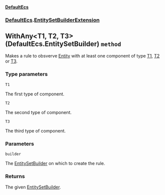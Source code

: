 #### [DefaultEcs](./DefaultEcs.md 'DefaultEcs')
### [DefaultEcs](./DefaultEcs.md#DefaultEcs 'DefaultEcs').[EntitySetBuilderExtension](./DefaultEcs-EntitySetBuilderExtension.md 'DefaultEcs.EntitySetBuilderExtension')
## WithAny&lt;T1, T2, T3&gt;(DefaultEcs.EntitySetBuilder) `method`
Makes a rule to obsverve [Entity](./DefaultEcs-Entity.md 'DefaultEcs.Entity') with at least one component of type [T1](#DefaultEcs-EntitySetBuilderExtension-WithAny-T1-_T2-_T3-(DefaultEcs-EntitySetBuilder)-T1 'DefaultEcs.EntitySetBuilderExtension.WithAny&lt;T1, T2, T3&gt;(DefaultEcs.EntitySetBuilder).T1'), [T2](#DefaultEcs-EntitySetBuilderExtension-WithAny-T1-_T2-_T3-(DefaultEcs-EntitySetBuilder)-T2 'DefaultEcs.EntitySetBuilderExtension.WithAny&lt;T1, T2, T3&gt;(DefaultEcs.EntitySetBuilder).T2') or [T3](#DefaultEcs-EntitySetBuilderExtension-WithAny-T1-_T2-_T3-(DefaultEcs-EntitySetBuilder)-T3 'DefaultEcs.EntitySetBuilderExtension.WithAny&lt;T1, T2, T3&gt;(DefaultEcs.EntitySetBuilder).T3').
### Type parameters

<a name='DefaultEcs-EntitySetBuilderExtension-WithAny-T1-_T2-_T3-(DefaultEcs-EntitySetBuilder)-T1'></a>
`T1`

The first type of component.

<a name='DefaultEcs-EntitySetBuilderExtension-WithAny-T1-_T2-_T3-(DefaultEcs-EntitySetBuilder)-T2'></a>
`T2`

The second type of component.

<a name='DefaultEcs-EntitySetBuilderExtension-WithAny-T1-_T2-_T3-(DefaultEcs-EntitySetBuilder)-T3'></a>
`T3`

The third type of component.
### Parameters

<a name='DefaultEcs-EntitySetBuilderExtension-WithAny-T1-_T2-_T3-(DefaultEcs-EntitySetBuilder)-builder'></a>
`builder`

The [EntitySetBuilder](./DefaultEcs-EntitySetBuilder.md 'DefaultEcs.EntitySetBuilder') on which to create the rule.
### Returns
The given [EntitySetBuilder](./DefaultEcs-EntitySetBuilder.md 'DefaultEcs.EntitySetBuilder').
